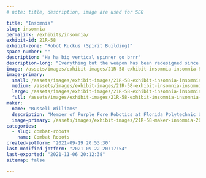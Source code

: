 ```yaml
---
# note: title, description, image are used for SEO

title: "Insomnia"
slug: insomnia
permalink: /exhibits/insomnia/
exhibit-id: 21R-58
exhibit-zone: "Robot Ruckus (Spirit Building)"
space-number: ""
description: "Ha ha big vertical spinner go brrr"
description-long: "Everything but the weapon has been redesigned since it&#039;s first iteration"
image: /assets/images/exhibit-images/21R-58-exhibit-insomnia-insomnia-8-1-21-large.PNG
image-primary: 
  small: /assets/images/exhibit-images/21R-58-exhibit-insomnia-insomnia-8-1-21-small.PNG
  medium: /assets/images/exhibit-images/21R-58-exhibit-insomnia-insomnia-8-1-21-medium.PNG
  large: /assets/images/exhibit-images/21R-58-exhibit-insomnia-insomnia-8-1-21-large.PNG
  full: /assets/images/exhibit-images/21R-58-exhibit-insomnia-insomnia-8-1-21-full.PNG
maker: 
  name: "Russell Williams"
  description: "Member of Purple Fore Robotics at Florida Polytechnic University"
  image-primary: /assets/images/exhibit-images/21R-58-maker-insomnia-20210910-135430-medium.jpg
categories: 
  - slug: combat-robots
    name: Combat Robots
created-jotform: "2021-09-19 20:53:30"
last-modified-jotform: "2021-09-22 20:17:54"
last-exported: "2021-11-06 20:12:38"
sitemap: false

---
```


